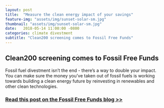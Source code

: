 ```yaml
---
layout: post
title:  "Measure the clean energy impact of your savings"
feature-img: "assets/img/sunset-solar-sm.jpg"
thumbnail: "assets/img/sunset-solar-sm.jpg"
date:   2018-05-14 11:00:00 -0800
categories: climate divestment
subtitle: "Clean200 screening comes to Fossil Free Funds"
---
```


## Clean200 screening comes to Fossil Free Funds

Fossil fuel divestment isn’t the end - there’s a way to double your impact. You can make sure the money you’ve taken out of fossil fuels is working towards building a clean energy future by reinvesting in renewables and other clean technologies.

### [Read this post on the Fossil Free Funds blog >>](https://fossilfreefunds.org/blog/2018/05/14/measure-the-clean-energy-impact-of-your-savings.html)


